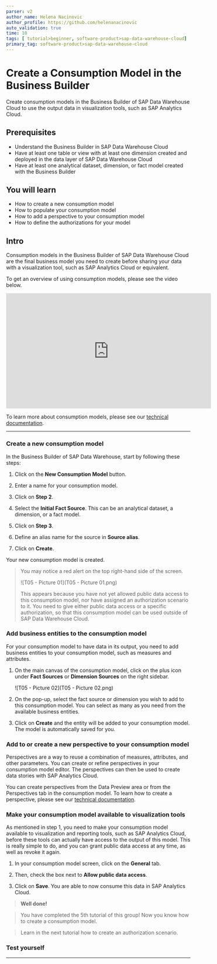 ```yaml
---
parser: v2
author_name: Helena Nacinovic
author_profile: https://github.com/helenanacinovic
auto_validation: true
time: 10
tags: [ tutorial>beginner, software-product>sap-data-warehouse-cloud]
primary_tag: software-product>sap-data-warehouse-cloud
---
```


# Create a Consumption Model in the Business Builder
<!-- description --> Create consumption models in the Business Builder of SAP Data Warehouse Cloud to use the output data in visualization tools, such as SAP Analytics Cloud.

## Prerequisites
- Understand the Business Builder in SAP Data Warehouse Cloud
- Have at least one table or view with at least one dimension created and deployed in the data layer of SAP Data Warehouse Cloud
- Have at least one analytical dataset, dimension, or fact model created with the Business Builder


## You will learn
- How to create a new consumption model
- How to populate your consumption model
- How to add a perspective to your consumption model
- How to define the authorizations for your model


## Intro
Consumption models in the Business Builder of SAP Data Warehouse Cloud are the final business model you need to create before sharing your data with a visualization tool, such as SAP Analytics Cloud or equivalent.

To get an overview of using consumption models, please see the video below.

<iframe width="560" height="315" src="https://www.youtube.com/embed/Pl3ZnvTqDsc" title="YouTube video player" frameborder="0" allow="accelerometer; autoplay; clipboard-write; encrypted-media; gyroscope; picture-in-picture" allowfullscreen></iframe>



To learn more about consumption models, please see our [technical documentation](https://help.sap.com/viewer/c8a54ee704e94e15926551293243fd1d/cloud/en-US/337fa99de4a44700ba49e2214a1f3349.html).


---

### Create a new consumption model


In the Business Builder of SAP Data Warehouse, start by following these steps:

1.	Click on the **New Consumption Model** button.

2.	Enter a name for your consumption model.

3.	Click on **Step 2**.

4.	Select the **Initial Fact Source**. This can be an analytical dataset, a dimension, or a fact model.

5.	Click on **Step 3**.

6.	Define an alias name for the source in **Source alias**.

7.	Click on **Create**.

Your new consumption model is created.

>You may notice a red alert on the top right-hand side of the screen.
>
>   ![T05 - Picture 01](T05 - Picture 01.png)
>
> This appears because you have not yet allowed public data access to this consumption model, nor have assigned an authorization scenario to it. You need to give either public data access or a specific authorization, so that this consumption model can be used outside of SAP Data Warehouse Cloud.



### Add business entities to the consumption model


For your consumption model to have data in its output, you need to add business entities to your consumption model, such as measures and attributes.

1.	On the main canvas of the consumption model, click on the plus icon under **Fact Sources** or **Dimension Sources** on the right sidebar.

    ![T05 - Picture 02](T05 - Picture 02.png)

2.	On the pop-up, select the fact source or dimension you wish to add to this consumption model. You can select as many as you need from the available business entities.

3.	Click on **Create** and the entity will be added to your consumption model. The model is automatically saved for you.




### Add to or create a new perspective to your consumption model


Perspectives are a way to reuse a combination of measures, attributes, and other parameters. You can create or refine perspectives in your consumption model editor. The perspectives can then be used to create data stories with SAP Analytics Cloud.

You can create perspectives from the Data Preview area or from the Perspectives tab in the consumption model. To learn how to create a perspective, please see our [technical documentation](https://help.sap.com/viewer/c8a54ee704e94e15926551293243fd1d/cloud/en-US/ce26fd3da31b414f9482292d3969340a.html).



### Make your consumption model available to visualization tools


As mentioned in step 1, you need to make your consumption model available to visualization and reporting tools, such as SAP Analytics Cloud, before these tools can actually have access to the output of this model. This is really simple to do, and you can grant public data access at any time, as well as revoke it again.

1.	In your consumption model screen, click on the **General** tab.

2.	Then, check the box next to **Allow public data access**.

3.	Click on **Save**. You are able to now consume this data in SAP Analytics Cloud.


> **Well done!**

> You have completed the 5th tutorial of this group! Now you know how to create a consumption model.

> Learn in the next tutorial how to create an authorization scenario.



### Test yourself









---
